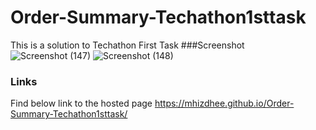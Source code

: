 # Order-Summary-Techathon1sttask
This is a solution to Techathon First Task
###Screenshot
![Screenshot (147)](https://user-images.githubusercontent.com/94693297/175793303-07d0eb27-bf50-4822-9a7f-eecd8f565bab.png)
![Screenshot (148)](https://user-images.githubusercontent.com/94693297/175793310-0c1d9c08-224a-4e41-a9fd-b382a6a094cb.png)

### Links
Find below link to the hosted page
https://mhizdhee.github.io/Order-Summary-Techathon1sttask/
